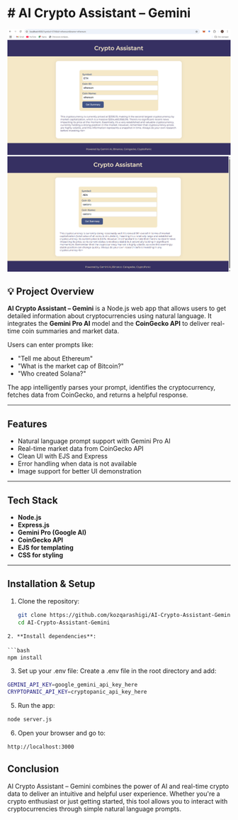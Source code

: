 # # AI Crypto Assistant – Gemini

![Screenshot 1](screens/1.png)
![Screenshot 2](screens/2.png)

## 💡 Project Overview

**AI Crypto Assistant – Gemini** is a Node.js web app that allows users to get detailed information about cryptocurrencies using natural language. It integrates the **Gemini Pro AI** model and the **CoinGecko API** to deliver real-time coin summaries and market data.

Users can enter prompts like:
- "Tell me about Ethereum"
- "What is the market cap of Bitcoin?"
- "Who created Solana?"

The app intelligently parses your prompt, identifies the cryptocurrency, fetches data from CoinGecko, and returns a helpful response.

---

##  Features

-  Natural language prompt support with Gemini Pro AI
-  Real-time market data from CoinGecko API
-  Clean UI with EJS and Express
-  Error handling when data is not available
-  Image support for better UI demonstration

---

##  Tech Stack

- **Node.js**
- **Express.js**
- **Gemini Pro (Google AI)**
- **CoinGecko API**
- **EJS for templating**
- **CSS for styling**

---

##  Installation & Setup

1. Clone the repository:
   ```bash
   git clone https://github.com/kozqarashigi/AI-Crypto-Assistant-Gemini.git
   cd AI-Crypto-Assistant-Gemini
```
2. **Install dependencies**:

```bash
npm install
```
3. Set up your .env file:
Create a .env file in the root directory and add:
```bash
GEMINI_API_KEY=google_gemini_api_key_here
CRYPTOPANIC_API_KEY=cryptopanic_api_key_here
```

5. Run the app:
```bash
node server.js
```

6. Open your browser and go to:
```bash
http://localhost:3000
```


##  Conclusion

AI Crypto Assistant – Gemini combines the power of AI and real-time crypto data to deliver an intuitive and helpful user experience. Whether you're a crypto enthusiast or just getting started, this tool allows you to interact with cryptocurrencies through simple natural language prompts.


